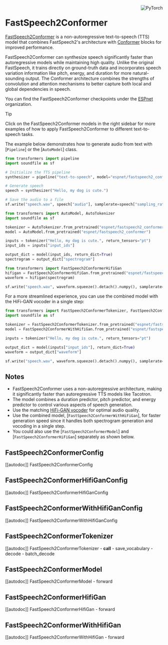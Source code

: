 <!--Copyright 2023 The HuggingFace Team. All rights reserved.

Licensed under the Apache License, Version 2.0 (the "License"); you may not use this file except in compliance with
the License. You may obtain a copy of the License at

http://www.apache.org/licenses/LICENSE-2.0

Unless required by applicable law or agreed to in writing, software distributed under the License is distributed on
an "AS IS" BASIS, WITHOUT WARRANTIES OR CONDITIONS OF ANY KIND, either express or implied. See the License for the
specific language governing permissions and limitations under the License.
-->

<div style="float: right;">
    <div class="flex flex-wrap space-x-1">
        <img alt="PyTorch" src="https://img.shields.io/badge/PyTorch-DE3412?style=flat&logo=pytorch&logoColor=white">
    </div>
</div>

# FastSpeech2Conformer

[FastSpeech2Conformer](https://huggingface.co/papers/2010.13956) is a non-autoregressive text-to-speech (TTS) model that combines FastSpeech2's architecture with [Conformer](https://huggingface.co/papers/2005.08100) blocks for improved performance.

FastSpeech2Conformer can synthesize speech significantly faster than autoregressive models while maintaining high quality. Unlike the original FastSpeech, it trains directly on ground-truth data and incorporates speech variation information like pitch, energy, and duration for more natural-sounding output. The Conformer architecture combines the strengths of convolution and attention mechanisms to better capture both local and global dependencies in speech.

You can find the FastSpeech2Conformer checkpoints under the [ESPnet](https://huggingface.co/espnet) organization.

> [!TIP]
> Click on the FastSpeech2Conformer models in the right sidebar for more examples of how to apply FastSpeech2Conformer to different text-to-speech tasks.

The example below demonstrates how to generate audio from text with [`Pipeline`] or the [`AutoModel`] class.

<hfoptions id="usage">
<hfoption id="Pipeline">

```py
from transformers import pipeline
import soundfile as sf

# Initialize the TTS pipeline
synthesizer = pipeline("text-to-speech", model="espnet/fastspeech2_conformer")

# Generate speech
speech = synthesizer("Hello, my dog is cute.")

# Save the audio to a file
sf.write("speech.wav", speech["audio"], samplerate=speech["sampling_rate"])
```

</hfoption>
<hfoption id="AutoModel">

```py
from transformers import AutoModel, AutoTokenizer
import soundfile as sf

tokenizer = AutoTokenizer.from_pretrained("espnet/fastspeech2_conformer")
model = AutoModel.from_pretrained("espnet/fastspeech2_conformer")

inputs = tokenizer("Hello, my dog is cute.", return_tensors="pt")
input_ids = inputs["input_ids"]

output_dict = model(input_ids, return_dict=True)
spectrogram = output_dict["spectrogram"]

from transformers import FastSpeech2ConformerHifiGan
hifigan = FastSpeech2ConformerHifiGan.from_pretrained("espnet/fastspeech2_conformer_hifigan")
waveform = hifigan(spectrogram)

sf.write("speech.wav", waveform.squeeze().detach().numpy(), samplerate=22050)
```

</hfoption>
</hfoptions>

For a more streamlined experience, you can use the combined model with the HiFi-GAN vocoder in a single step:

```python
from transformers import FastSpeech2ConformerTokenizer, FastSpeech2ConformerWithHifiGan
import soundfile as sf

tokenizer = FastSpeech2ConformerTokenizer.from_pretrained("espnet/fastspeech2_conformer")
model = FastSpeech2ConformerWithHifiGan.from_pretrained("espnet/fastspeech2_conformer_with_hifigan")

inputs = tokenizer("Hello, my dog is cute.", return_tensors="pt")

output_dict = model(inputs["input_ids"], return_dict=True)
waveform = output_dict["waveform"]

sf.write("speech.wav", waveform.squeeze().detach().numpy(), samplerate=22050)
```

## Notes

- FastSpeech2Conformer uses a non-autoregressive architecture, making it significantly faster than autoregressive TTS models like Tacotron.
- The model combines a duration predictor, pitch predictor, and energy predictor to control various aspects of speech generation.
- Use the matching [HiFi-GAN vocoder](https://huggingface.co/espnet/fastspeech2_conformer_hifigan) for optimal audio quality.
- Use the combined model, [`FastSpeech2ConformerWithHiFiGan`], for faster generation speed since it handles both spectrogram generation and vocoding in a single step.
- You could also use the [`FastSpeech2ConformerModel`] and [`FastSpeech2ConformerHiFiGan`] separately as shown below.
   <add code snippet here>

## FastSpeech2ConformerConfig

[[autodoc]] FastSpeech2ConformerConfig

## FastSpeech2ConformerHifiGanConfig

[[autodoc]] FastSpeech2ConformerHifiGanConfig

## FastSpeech2ConformerWithHifiGanConfig

[[autodoc]] FastSpeech2ConformerWithHifiGanConfig

## FastSpeech2ConformerTokenizer

[[autodoc]] FastSpeech2ConformerTokenizer
    - __call__
    - save_vocabulary
    - decode
    - batch_decode

## FastSpeech2ConformerModel

[[autodoc]] FastSpeech2ConformerModel
    - forward

## FastSpeech2ConformerHifiGan

[[autodoc]] FastSpeech2ConformerHifiGan
    - forward

## FastSpeech2ConformerWithHifiGan

[[autodoc]] FastSpeech2ConformerWithHifiGan
    - forward
